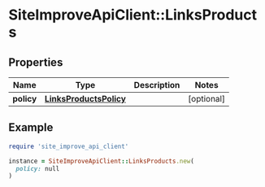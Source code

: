 # SiteImproveApiClient::LinksProducts

## Properties

| Name | Type | Description | Notes |
| ---- | ---- | ----------- | ----- |
| **policy** | [**LinksProductsPolicy**](LinksProductsPolicy.md) |  | [optional] |

## Example

```ruby
require 'site_improve_api_client'

instance = SiteImproveApiClient::LinksProducts.new(
  policy: null
)
```


